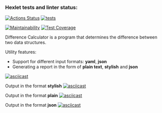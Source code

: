 ### Hexlet tests and linter status:
[![Actions Status](https://github.com/Anton-95/python-project-50/actions/workflows/hexlet-check.yml/badge.svg)](https://github.com/Anton-95/python-project-50/actions) [![tests](https://github.com/Anton-95/python-project-50/actions/workflows/tests.yml/badge.svg)](https://github.com/Anton-95/python-project-50/actions/workflows/tests.yml)

[![Maintainability](https://api.codeclimate.com/v1/badges/804c674e22c1d827c7b9/maintainability)](https://codeclimate.com/github/Anton-95/python-project-50/maintainability) [![Test Coverage](https://api.codeclimate.com/v1/badges/804c674e22c1d827c7b9/test_coverage)](https://codeclimate.com/github/Anton-95/python-project-50/test_coverage)


Difference Calculator is a program that determines the difference between two data structures.

Utility features:
 - Support for different input formats: **yaml**, **json**
 - Generating a report in the form of **plain text**, **stylish** and **json**

[![asciicast](https://asciinema.org/a/NJYiJaS0EImEb3OGdtkuRJshY.svg)](https://asciinema.org/a/NJYiJaS0EImEb3OGdtkuRJshY)

Output in the format **stylish**
[![asciicast](https://asciinema.org/a/wqrAMZoytekW4oujYM1FiQJLl.svg)](https://asciinema.org/a/wqrAMZoytekW4oujYM1FiQJLl)

Output in the format **plain**
[![asciicast](https://asciinema.org/a/ygdozaJgcC3WOKDzgXMZGAp1H.svg)](https://asciinema.org/a/ygdozaJgcC3WOKDzgXMZGAp1H)

Output in the format **json**
[![asciicast](https://asciinema.org/a/38sb3s32ehlps0jX0axkpVyRo.svg)](https://asciinema.org/a/38sb3s32ehlps0jX0axkpVyRo)